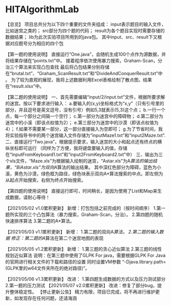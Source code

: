 # HITAlgorithmLab
【总览】
项目总共分为以下四个重要的文件夹组成：
    input表示题目的输入文件，比如迷宫之类的；
    src部分为四个题的代码；
    result为各个题目实现时需要存储的数据结果；
    lib为此次实验项目所用到的java包。
其中input、src、result下又根据对应题号分为相应的四个包

【第一题的使用说明】
直接运行“One.java”，会随机生成100个点作为源数据，并将结果存储在“points.txt”中。
接着程序依次使用暴力搜索，Graham-Scan，分治三个算法来实现凸包查找
最后将凸包结果分别存储在“brutal.txt”、“Graham_ScanResult.txt”和“DivideAndConquerResult.txt”中。
为了较为直观的展现，我将上述数据利用Excel表格绘制了散点图，结果在“result.xlsx”中。

【第二题的使用说明】
一、首先需要编辑“input/2/input.txt”文件，根据所要求解的迷宫。按以下要求进行输入：
    a.要输入的(x,y)坐标格式为“x,y”（只有引号里的部分，并且逗号是英文逗号，没有引号）例如5,3就表示(5,3)这个点；
    b.一行一个点，每一个部分之间隔一个空行；
    c.第一部分为迷宫中的障碍物；
    d.第二部分为迷宫中的小溪（即该点权值为2）；
    e.第三部分为迷宫中的沙漠（即该点权值为4）；
    f.如果不需要某一部分，这一部分直接输入为空即可；
    g.为了节省时间，我将实验指导书中的两个迷宫输入文件存储为“inputMaze1.txt”和“input2Maze.txt”.
二、直接运行“Two.java”，根据提示要求，输入迷宫的大小和起点还有终点的横纵坐标即可运行
    （同样为了方便，我将键盘要输入的值，存储在“inputFromKeyboard1.txt”和“input2FromKeyboard2.txt”中）
三、输出为三个xls文件，“Maze.xls”为根据输入绘制的迷宫，“Astar.xls”为A*算法的输出结果，“BiAstar.xls"为双向A*算法的输出结果。
    其中深红色部分为障碍，蓝色为小溪，黄色为沙漠，绿色框为路径，绿色块表示双向A*算法搜索的中点。即左侧为从起点开始搜索，右侧为终点开始搜索。

【第四题的使用说明】
直接运行即可，时间稍长，是因为使用了List和Map来生成数据，请耐心等待！

【2021/05/02 v1.0累积更新】
新增：打包包括之前完成的（按时间顺序）
    1.第一题所实现的三个凸包算法（暴力搜索，Graham-Scan，分治）。
    2.第四题的随机快速排序算法
    3.第二题的A*算法。

【2021/05/03 v1.1累积更新】
新增：
    1.第二题的双向A*算法。
    2.第二题的输入数据
修正：第二题的A*算法在第二个迷宫地图的表现

【2021/05/05 v1.2累积更新】
新增：
    1.第三题的贪心近似算法
    2.第三题的线性规划近似算法
说明：在第三题中使用了GLPK For java，需要根据GLPK For Java的官网进行相关文件的下载和路径的设置
同时设置VM参数 “-Djava.library.path=(GLPK里的w64文件夹所在的绝对路径)”。

【2021/05/06 v1.3累积更新】
改进：
    1.第四题生成数据的方式以及压力测试部分
    2.第一题的压力测试
【2021/05/07 v2.0累积更新】
改进：修复了部分bug，提升整体稳定性。
【停止更新公告】
精力有限，项目已完成，将不再进行维护更新，如发现存在任何问题，还请海涵
